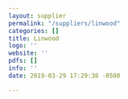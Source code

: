 ```yaml
---
layout: supplier
permalink: "/suppliers/linwood"
categories: []
title: Linwood
logo: ''
website: ''
pdfs: []
info: ''
date: 2019-03-29 17:29:38 -0500

---
```

